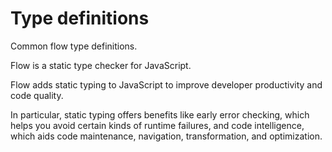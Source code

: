 # Type definitions

Common flow type definitions.

Flow is a static type checker for JavaScript.

Flow adds static typing to JavaScript to improve developer productivity and code quality.

In particular, static typing offers benefits like early error checking, which helps you avoid certain kinds of runtime failures, and code intelligence, which aids code maintenance, navigation, transformation, and optimization.
